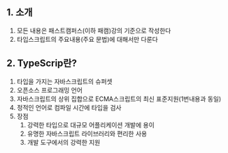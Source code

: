 ## 1. 소개

1. 모든 내용은 패스트캠퍼스(이하 패캠)강의 기준으로 작성한다
2. 타입스크립트의 주요내용(주요 문법)에 대해서만 다룬다

## 2. TypeScrip란?

1. 타입을 가지는 자바스크립트의 슈퍼셋
2. 오픈소스 프로그래밍 언어
3. 자바스크립트의 상위 집합으로 ECMA스크립트의 최신 표준지원(1번내용과 동일)
4. 정적인 언어로 컴파일 시간에 타입을 검사
5. 장점
    1. 강력한 타입으로 대규모 어플리케이션 개발에 용이
    2. 유명한 자바스크립트 라이브러리와 편리한 사용
    3. 개발 도구에서의 강력한 지원